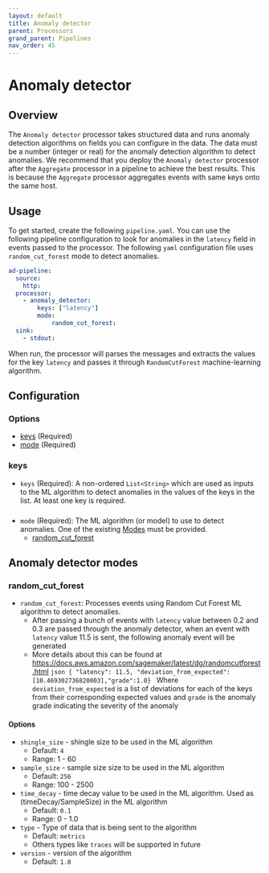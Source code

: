 ```yaml
---
layout: default
title: Anomaly detector
parent: Processors
grand_parent: Pipelines
nav_order: 45
---
```


# Anomaly detector

## Overview

The `Anomaly detector` processor takes structured data and runs anomaly detection algorithms on fields you can configure in the data. The data must be a number (integer or real) for the anomaly detection algorithm to detect anomalies. We recommend that you deploy the `Anomaly detector` processor after the `Aggregate` processor in a pipeline to achieve the best results. This is because the `Aggregate` processor aggregates events with same keys onto the same host.

## Usage

To get started, create the following `pipeline.yaml`. You can use the following pipeline configuration to look for anomalies in the `latency` field in events passed to the processor. The following `yaml` configuration file uses `random_cut_forest` mode to detect anomalies.

```yaml
ad-pipeline:
  source:
    http:
  processor:
    - anomaly_detector:
        keys: ["latency"]
        mode: 
            random_cut_forest:
  sink:
    - stdout:
```

When run, the processor will parses the messages and extracts the values for the key `latency` and passes it through `RandomCutForest` machine-learning algorithm.

## Configuration

### Options

<!--- Make the content below into tables.--->

* [keys](#keys) (Required)
* [mode](#mode) (Required)

### keys
* `keys` (Required): A non-ordered `List<String>` which are used as inputs to the ML algorithm to detect anomalies in the values of the keys in the list. At least one key is required.

### <a name="mode"></a>
* `mode` (Required): The ML algorithm (or model) to use to detect anomalies. One of the existing [Modes](#anomaly-detector-modes) must be provided.
    * [random_cut_forest](#random_cut_forest)


## Anomaly detector modes

<!--- Explain what these modes do with a brief overview.--->
<!--- Make the following into a table.--->

### random_cut_forest
* `random_cut_forest`: Processes events using Random Cut Forest ML algorithm to detect anomalies.
  * After passing a bunch of events with `latency` value between 0.2 and 0.3 are passed through the anomaly detector, when an event with `latency` value 11.5 is sent, the following anomaly event will be generated
  * More details about this can be found at https://docs.aws.amazon.com/sagemaker/latest/dg/randomcutforest.html
        ```json
            { "latency": 11.5, "deviation_from_expected":[10.469302736820003],"grade":1.0}
        ```
        Where `deviation_from_expected` is a list of deviations for each of the keys from their corresponding expected values and `grade` is the anomaly grade indicating the severity of the anomaly

#### Options
* `shingle_size` - shingle size to be used in the ML algorithm
  * Default: `4`
  * Range: 1 - 60
* `sample_size` - sample size size to be used in the ML algorithm
  * Default: `256`
  * Range: 100 - 2500
* `time_decay` - time decay value to be used in the ML algorithm. Used as (timeDecay/SampleSize) in the ML algorithm
  * Default: `0.1`
  * Range: 0 - 1.0
* `type` - Type of data that is being sent to the algorithm
  * Default: `metrics`
  * Others types like `traces` will be supported in future
* `version` - version of the algorithm
  * Default: `1.0`
